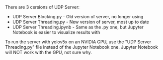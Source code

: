 There are 3 cersions of UDP Server:
- UDP Server Blocking.py - Old version of server, no longer using
- UDP Server Threading.py - New version of server, most up to date
- UDP Server Threading.ipynb - Same as the .py one, but Jupyter Notebook is easier to visualize results with


To run the server with yolov5x on an NVIDIA GPU, use the "UDP Server Threading.py" file instead of the Jupyter Notebook one. Jupyter Notebook will NOT work with the GPU, not sure why.
